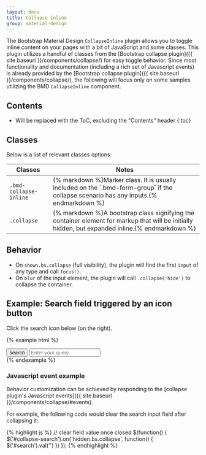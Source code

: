 ```yaml
---
layout: docs
title: Collapse inline
group: material-design
---
```


The Bootstrap Material Design `CollapseInline` plugin allows you to toggle inline content on your pages with a bit of JavaScript and some classes. This plugin utilizes a handful of classes from the [Bootstrap collapse plugin]({{ site.baseurl }}/components/collapse/) for easy toggle behavior. Since most functionality and documentation (including a rich set of Javascript events) is already provided by the [Bootstrap collapse plugin]({{ site.baseurl }}/components/collapse/), the following will focus only on some samples utilizing the BMD `CollapseInline` component. 

## Contents

* Will be replaced with the ToC, excluding the "Contents" header
{:toc}

## Classes

Below is a list of relevant classes options:
<table>
  <thead>
    <tr>
      <th>Classes</th>
      <th>Notes</th>
    </tr>
  </thead>
  <tbody>
    <tr>
      <td>
        <code>.bmd-collapse-inline</code>
      </td>
      <td>
        {% markdown %}Marker class. It is usually included on the `.bmd-form-group` if the collapse scenario has any inputs.{% endmarkdown %}
      </td>
    </tr>
    <tr>
      <td>
        <code>.collapse</code>
      </td>
      <td>{% markdown %}A bootstrap class signifying the container element for markup that will be initially hidden, but expanded inline.{% endmarkdown %}
      </td>
    </tr>
  </tbody>
</table>

## Behavior

- On `shown.bs.collapse` (full visibility), the plugin will find the first `input` of any type and call `focus()`.
- On `blur` of the input element, the plugin will call `.collapse('hide')` to collapse the container.


## Example: Search field triggered by an icon button

Click the search icon below (on the right).  

{% example html %}
<div class="bmd-form-group bmd-collapse-inline pull-xs-right">
  <button class="btn bmd-btn-icon" for="search" data-toggle="collapse" data-target="#collapse-search" aria-expanded="false" aria-controls="collapse-search">
    <i class="material-icons">search</i>
  </button>  
  <span id="collapse-search" class="collapse">
    <input class="form-control" type="text" id="search" placeholder="Enter your query...">
  </span>
</div>
{% endexample %}

### Javascript event example

Behavior customization can be achieved by responding to the [collapse plugin's Javascript events]({{ site.baseurl }}/components/collapse/#events).
 
 
For example, the following code would clear the search input field after collapsing it:

{% highlight js %}
  // clear field value once closed
  $(function() {
    $('#collapse-search').on('hidden.bs.collapse', function() {
      $('#search').val('')
    })
  });
{% endhighlight %}
